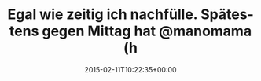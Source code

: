 ---
retweeted: false
source: <a href="http://twitter.com" rel="nofollow">Twitter Web Client</a>
entities:
  hashtags: []
  symbols: []
  user_mentions:
  - name: Sina Trinkwalder
    screen_name: manomama
    indices:
    - '59'
    - '68'
    id_str: '41116723'
    id: '41116723'
  urls: []
display_text_range:
- '0'
- '88'
favorite_count: '3'
id_str: '565455853344800769'
truncated: false
retweet_count: '0'
id: '565455853344800769'
created_at: Wed Feb 11 10:22:35 +0000 2015
favorited: false
full_text: |-
  Egal wie zeitig ich nachfülle.
  Spätestens gegen Mittag hat [@manomama](https://twitter.com/manomama) 3 Kaffee Vorsprung.
lang: de
tags:
- pesos/twitter
date: '2015-02-11T10:22:35+00:00'
src: https://twitter.com/bascht/status/565455853344800769
original_url: https://twitter.com/bascht/status/565455853344800769
type: twitter_tweet
text: |-
  Egal wie zeitig ich nachfülle.
  Spätestens gegen Mittag hat [@manomama](https://twitter.com/manomama) 3 Kaffee Vorsprung.
title: |-
  Egal wie zeitig ich nachfülle.
  Spätestens gegen Mittag hat @manomama (h

---